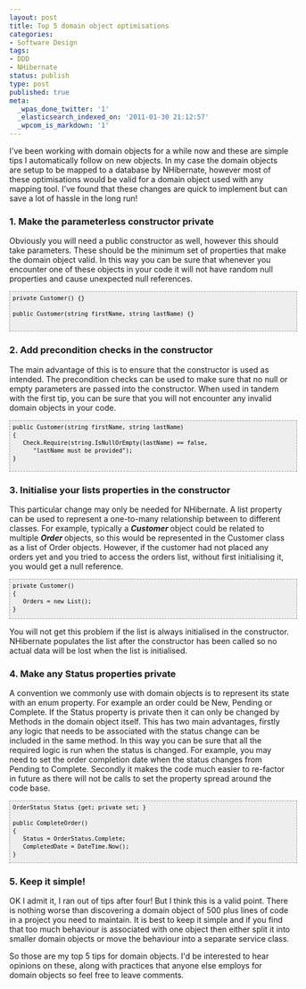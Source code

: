 ```yaml
---
layout: post
title: Top 5 domain object optimisations
categories:
- Software Design
tags:
- DDD
- NHibernate
status: publish
type: post
published: true
meta:
  _wpas_done_twitter: '1'
  _elasticsearch_indexed_on: '2011-01-30 21:12:57'
  _wpcom_is_markdown: '1'
---
```

<div>I've been working with domain objects for a while now and these are simple tips I automatically follow on new objects. In my case the domain objects are setup to be mapped to a database by NHibernate, however most of these optimisations would be valid for a domain object used with any mapping tool.   I've found that these changes are quick to implement but can save a lot of hassle in the long run!</div>

<h3>1. Make the parameterless constructor private</h3>

Obviously you will need a public constructor as well, however this should take parameters. These should be the minimum set of properties that make the domain object valid. In this way you can be sure that whenever you encounter one of these objects in your code it will not have random null properties and cause unexpected null references.

<pre style="background-color:#eeeeee;border:1px dashed #999999;color:black;font-family:andale mono, lucida console, monaco, fixed, monospace;font-size:12px;height:60px;line-height:14px;overflow:auto;width:100%;padding:5px;"><code>private Customer() {}

public Customer(string firstName, string lastName) {}
</code></pre>

<h3>2. Add precondition checks in the constructor</h3>

The main advantage of this is to ensure that the constructor is used as intended. The precondition checks can be used to make sure that no null or empty parameters are passed into the constructor. When used in tandem with the first tip, you can be sure that you will not encounter any invalid domain objects in your code.

<pre style="background-color:#eeeeee;border:1px dashed #999999;color:black;font-family:andale mono, lucida console, monaco, fixed, monospace;font-size:12px;height:80px;line-height:14px;overflow:auto;width:100%;padding:5px;"><code>public Customer(string firstName, string lastName)
{
   Check.Require(string.IsNullOrEmpty(lastName) == false,
      "lastName must be provided");
}</code></pre>

<h3>3. Initialise your lists properties in the constructor</h3>

This particular change may only be needed for NHibernate. A list property can be used to represent a one-to-many relationship between to different classes. For example, typically a  <em><strong>Customer </strong></em>object could be related to multiple  <em><strong>Order </strong></em>objects, so this would be represented in the Customer class as a list of Order objects. However, if the customer had not placed any orders yet and you tried to access the orders list, without first initialising it, you would get a null reference.

<pre style="background-color:#eeeeee;border:1px dashed #999999;color:black;font-family:andale mono, lucida console, monaco, fixed, monospace;font-size:12px;height:60px;line-height:14px;overflow:auto;width:100%;padding:5px;"><code>private Customer()
{
   Orders = new List();
}</code></pre>

You will not get this problem if the list is always initialised in the constructor. NHibernate populates the list after the constructor has been called so no actual data will be lost when the list is initialised.

<h3>4. Make any Status properties private</h3>

A convention we commonly use with domain objects is to represent its state with an enum property. For example an order could be New, Pending or Complete. If the Status property is private then it can only be changed by Methods in the domain object itself. This has two main advantages, firstly any logic that needs to be associated with the status change can be included in the same method. In this way you can be sure that all the required logic is run when the status is changed. For example, you may need to set the order completion date when the status changes from Pending to Complete.   Secondly it makes the code much easier to re-factor in future as there will not be calls to set the property spread around the code base.

<pre style="background-color:#eeeeee;border:1px dashed #999999;color:black;font-family:andale mono, lucida console, monaco, fixed, monospace;font-size:12px;height:100px;line-height:14px;overflow:auto;width:100%;padding:5px;"><code>OrderStatus Status {get; private set; }

public CompleteOrder()
{
   Status = OrderStatus.Complete;
   CompletedDate = DateTime.Now();
}</code></pre>

<h3>5. Keep it simple!</h3>

OK I admit it, I ran out of tips after four! But I think this is a valid point. There is nothing worse than discovering a domain object of 500 plus lines of code in a project you need to maintain. It is best to keep it simple and if you find that too much behaviour is associated with one object then either split it into smaller domain objects or move the behaviour into a separate service class.

So those are my top 5 tips for domain objects. I'd be interested to hear opinions on these, along with  practices  that anyone else employs for domain objects so feel free to leave comments.
